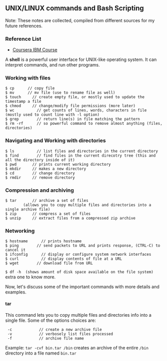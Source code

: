 ## UNIX/LINUX commands and Bash Scripting

Note: These notes are collected, compiled from different sources for my future references.
### Reference List
* [Coursera IBM Course](https://www.coursera.org/learn/hands-on-introduction-to-linux-commands-and-shell-scripting)

A **shell** is a powerful user interface for UNIX-like operating system. It can interpret commands, and run other programs.

### Working with files
```
$ cp      // copy file
$ mv      // mv file (use to rename file as well)
$ touch     // create empty file, or mostly used to update the timestamp a file
$ chmod     // change/modify file permissions (more later)
$ wc          // get counts of lines, words, characters in file (mostly used to count line with -l option)
$ grep        // return line(s) in file matching the pattern
$ rm -rf      // so powerful command to remove almost anything (files, directories)
```

### Navigating and Working with directories
```
$ ls          // list files and directories in the current directory
$ find        // find files in the current direcotry tree (this and all the directory inside of it)
$ pwd       // prints current working directory
$ mkdir     // makes a new directory
$ cd        // change directory
$ rmdir     // remove directory
```

### Compression and archiving
```
$ tar       // archive a set of files
        (allows you to copy multiple files and directories into a single archive file)
$ zip       // compress a set of files
$ unzip     // extract files from a compressed zip archive
```

### Networking
```
$ hostname      // prints hostname
$ ping        // send packets to URL and prints response, (CTRL-C) to cancel it
$ ifconfig      // display or configure system network interfaces
$ curl          // display contents of file at a URL
$ wget        // download file from URL
```

`$ df -h  (shows amount of disk space available on the file system)` extra one to know more.

Now, let's discuss some of the important commands with more details and examples.
#### tar
This command lets you to copy  multiple files and directories info into a single file. Some of the options choices are:
```
 -c            // create a new archive file
 -v            // verbosely list files processed
 -f            // archive file name
```

Example:
`tar -cvf bin.tar /bin` creates an archive of the entire `/bin` directory into a file named `bin.tar`
